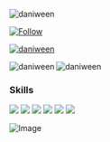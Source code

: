 <p align="left"> <img src="https://komarev.com/ghpvc/?username=daniween&label=Profile%20views&color=0e75b6&style=flat" alt="daniween" /> </p>

[![Follow](https://img.shields.io/github/followers/daniween?label=Follow&style=social)](https://github.com/daniween)

<p align="left"> <a href="https://github.com/ryo-ma/github-profile-trophy"><img src="https://github-profile-trophy.vercel.app/?username=daniween&theme=chalk" alt="daniween" /></a> </p>

<!-- <p align="left"> <a href="https://github.com/daniween" align="left"><img src="https://github-readme-stats.vercel.app/api/top-langs/?username=daniween&langs_count=10&icon_color=0891b2&hide_border=true&locale=en&custom_title=Top%20%Languages" alt="daniween" /> </a> </p>  -->
<p align="left"><img align="left" src="https://github-readme-stats.vercel.app/api/top-langs?username=daniween&show_icons=true&locale=en&layout=compact&bg_color=00000000" alt="daniween" /></p>
<p align="left"> <img align="center" src="https://github-readme-stats.vercel.app/api?username=daniween&show_icons=true&locale=en&bg_color=00000000" alt="daniween" /> </p>


### Skills

<p><img src="https://skillicons.dev/icons?i=react,angular,javascript,typescript,vuejs" />
<img src="https://skillicons.dev/icons?i=java,spring,php,symfony,python,nodejs" />
<img src="https://skillicons.dev/icons?i=postgres,mysql" />
<img src="https://skillicons.dev/icons?i=aws,azure" />
<img src="https://skillicons.dev/icons?i=phpstorm,postman,git,github,notion" />
<img src="https://skillicons.dev/icons?i=photoshop,figma" /></p>

![Image](https://github.com/user-attachments/assets/f965d356-cd5f-45f8-a0e8-6c44a80b0fd6)
